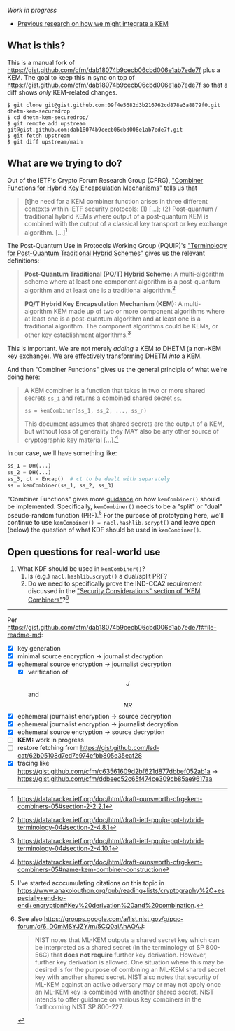 *Work in progress*


* [Previous research on how we might integrate a KEM][2024-10-03-update]


[2024-10-03-update]: https://docs.google.com/document/d/15Lmb1wbmTaXA1FmEOrA0OZL1c2x2Ts2j08nNxuyyhKQ/edit


## What is this?

This is a manual fork of
<https://gist.github.com/cfm/dab18074b9cecb06cbd006e1ab7ede7f> plus a KEM.  The
goal to keep this in sync on top of
<https://gist.github.com/cfm/dab18074b9cecb06cbd006e1ab7ede7f> so that a diff
shows *only* KEM-related changes.

```sh-session
$ git clone git@gist.github.com:09f4e5682d3b216762cd878e3a8879f0.git dhetm-kem-securedrop
$ cd dhetm-kem-securedrop/
$ git remote add upstream git@gist.github.com:dab18074b9cecb06cbd006e1ab7ede7f.git
$ git fetch upstream
$ git diff upstream/main
```


## What are we trying to do?

Out of the IETF's Crypto Forum Research Group (CFRG), ["Combiner Functions for
Hybrid Key Encapsulation Mechanisms"][draft-ounsworth-cfrg-kem-combiners] tells
us that

> [t]he need for a KEM combiner function arises in three different contexts
> within IETF security protocols:  (1) [...]; (2) Post-quantum / traditional
> hybrid KEMs where output of a post-quantum KEM is combined with the output of
> a classical key transport or key exchange algorithm.  [...][^1]

The Post-Quantum Use in Protocols Working Group (PQUIP)'s ["Terminology for
Post-Quantum Traditional Hybrid
Schemes"][draft-ietf-pquip-pqt-hybrid-terminology] gives us the relevant
definitions:

> **Post-Quantum Traditional (PQ/T) Hybrid Scheme:**  A multi-algorithm scheme
> where at least one component algorithm is a post-quantum algorithm and at
> least one is a traditional algorithm.[^2]
>
> **PQ/T Hybrid Key Encapsulation Mechanism (KEM):**  A multi-algorithm KEM
> made up of two or more component algorithms where at least one is a
> post-quantum algorithm and at least one is a traditional algorithm. The
> component algorithms could be KEMs, or other key establishment
> algorithms.[^3]

This is important.  We are not merely *adding* a KEM *to* DHETM (a non-KEM key
exchange).  We are effectively transforming DHETM *into* a KEM.

And then "Combiner Functions" gives us the general principle of what we're
doing here:

> A KEM combiner is a function that takes in two or more shared secrets `ss_i`
> and returns a combined shared secret `ss`.
>
>     ss = kemCombiner(ss_1, ss_2, ..., ss_n)
>
> This document assumes that shared secrets are the output of a KEM, but
> without loss of generality they MAY also be any other source of cryptographic
> key material [...].[^4]

In our case, we'll have something like:

```python
ss_1 = DH(...)
ss_2 = DH(...)
ss_3, ct = Encap()  # ct to be dealt with separately
ss = kemCombiner(ss_1, ss_2, ss_3)
```

"Combiner Functions" gives more [guidance][kem-combiner-construction] on how
`kemCombiner()` should be implemented.  Specifically, `kemCombiner()` needs to
be a "split" or "dual" pseudo-random function (PRF).[^5]  For the purpose of
prototyping here, we'll continue to use `kemCombiner() = nacl.hashlib.scrypt()`
and leave open (below) the question of what KDF should be used in
`kemCombiner()`.


[draft-ietf-pquip-pqt-hybrid-terminology]: https://datatracker.ietf.org/doc/html/draft-ietf-pquip-pqt-hybrid-terminology-04

[draft-ounsworth-cfrg-kem-combiners]: https://datatracker.ietf.org/doc/html/draft-ounsworth-cfrg-kem-combiners-05

[kem-combiner-construction]: https://datatracker.ietf.org/doc/html/draft-ounsworth-cfrg-kem-combiners-05#name-kem-combiner-construction

[^1]: https://datatracker.ietf.org/doc/html/draft-ounsworth-cfrg-kem-combiners-05#section-2-2.2.1

[^2]: https://datatracker.ietf.org/doc/html/draft-ietf-pquip-pqt-hybrid-terminology-04#section-2-4.8.1

[^3]: https://datatracker.ietf.org/doc/html/draft-ietf-pquip-pqt-hybrid-terminology-04#section-2-4.10.1

[^4]: https://datatracker.ietf.org/doc/html/draft-ounsworth-cfrg-kem-combiners-05#name-kem-combiner-construction

[^5]: I've started acccumulating citations on this topic in <https://www.anakolouthon.org/pub/reading+lists/cryptography%2C+especially+end-to-end+encryption#Key%20derivation%20and%20combination>.


## Open questions for real-world use

1. What KDF should be used in `kemCombiner()`?
    1. Is (e.g.) `nacl.hashlib.scrypt()` a dual/split PRF?
    2. Do we need to specifically prove the IND-CCA2 requirement discussed in the ["Security Considerations" section of "KEM Combiners"](https://datatracker.ietf.org/doc/html/draft-ounsworth-cfrg-kem-combiners-05#name-security-considerations)?[^6]


[^6]: See also <https://groups.google.com/a/list.nist.gov/g/pqc-forum/c/6_D0mMSYJZY/m/5CQ0aiAhAQAJ>:
    > NIST notes that ML-KEM outputs a shared secret key which can be interpreted as a shared secret (in the terminology of SP 800-56C) that **does not require** further key derivation.  However, further key derivation is allowed. One situation where this may be desired is for the purpose of combining an ML-KEM shared secret key with another shared secret.  NIST also notes that security of ML-KEM against an active adversary may or may not apply once an ML-KEM key is combined with another shared secret.  NIST intends to offer guidance on various key combiners in the forthcoming NIST SP 800-227.


---

Per <https://gist.github.com/cfm/dab18074b9cecb06cbd006e1ab7ede7f#file-readme-md>:

- [x] key generation
- [x] minimal source encryption → journalist decryption
- [x] ephemeral source encryption → journalist decryption
  - [x] verification of $$J$$ and $$NR$$
- [x] ephemeral journalist encryption → source decryption
- [x] ephemeral journalist encryption → journalist decryption
- [x] ephemeral source encryption → source decryption
- [ ] **KEM:** work in progress
- [ ] restore fetching from <https://gist.github.com/lsd-cat/62b05108d7ed7e974efbb805e35eaf28>
- [x] tracing like <https://gist.github.com/cfm/c63561609d2bf621d877dbbef052ab1a> → <https://gist.github.com/cfm/ddbeec52c65f474ce309cb85ae9617aa>
